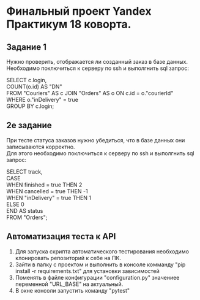 # Финальный проект Yandex Практикум 18 коворта.

## Задание 1 
Нужно проверить, отображается ли созданный заказ в базе данных.<br>
Необходимо поключиться к серверу по ssh и выполгнить sql запрос:<br>

SELECT c.login,<br>
COUNT(o.id) AS "DN" <br>
FROM "Couriers" AS c JOIN "Orders" AS o ON c.id = o."courierId" <br>
WHERE o."inDelivery" = true <br>
GROUP BY c.login;<br>

## 2е задание
При тесте статуса заказов нужно убедиться, что в базе данных они записываются корректно.<br>
Для этого необходимо поключиться к серверу по ssh и выполгнить sql запрос:<br>

SELECT track, <br>
CASE <br>
WHEN finished = true THEN 2 <br>
WHEN cancelled = true THEN -1 <br>
WHEN "inDelivery" = true THEN 1 <br>
ELSE 0<br>
END AS status <br>
FROM "Orders";<br>

## Автоматизация теста к API
 1. Для запуска скрипта автоматического тестирования необходимо клонировать репозиторий к себе на ПК.
 2. Зайти в папку с проектом и выполнить в консоле комманду "pip install -r requirements.txt" для установки зависимостей
 3. Поменять в файле конфигурации "configuration.py" значениее переменной "URL_BASE" на актуальный.
 4. В окне консоли запустить команду "pytest"

